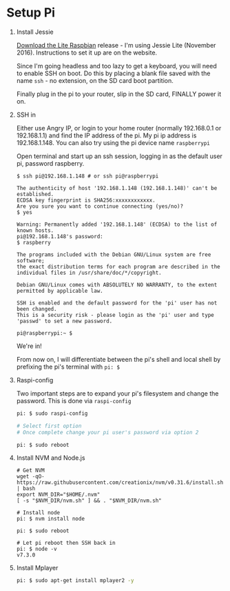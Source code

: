# Setup Pi

1. Install Jessie

    [Download the Lite Raspbian](https://www.raspberrypi.org/downloads/raspbian/) release - I'm using Jessie Lite (November 2016). Instructions to set it up are on the website.

    Since I'm going headless and too lazy to get a keyboard, you will need to enable SSH on boot. Do this by placing a blank file saved with the name `ssh` - no extension, on the SD card boot partition.

    Finally plug in the pi to your router, slip in the SD card, FINALLY power it on.

1. SSH in

    Either use Angry IP, or login to your home router (normally 192.168.0.1 or 192.168.1.1) and find the IP address of the pi.
    My pi ip address is 192.168.1.148. You can also try using the pi device name `raspberrypi`

    Open terminal and start up an ssh session, logging in as the default user pi, password raspberry.

    ```
    $ ssh pi@192.168.1.148 # or ssh pi@raspberrypi

    The authenticity of host '192.168.1.148 (192.168.1.148)' can't be established.
    ECDSA key fingerprint is SHA256:xxxxxxxxxxxx.
    Are you sure you want to continue connecting (yes/no)?
    $ yes

    Warning: Permanently added '192.168.1.148' (ECDSA) to the list of known hosts.
    pi@192.168.1.148's password:
    $ raspberry

    The programs included with the Debian GNU/Linux system are free software;
    the exact distribution terms for each program are described in the
    individual files in /usr/share/doc/*/copyright.

    Debian GNU/Linux comes with ABSOLUTELY NO WARRANTY, to the extent
    permitted by applicable law.

    SSH is enabled and the default password for the 'pi' user has not been changed.
    This is a security risk - please login as the 'pi' user and type 'passwd' to set a new password.

    pi@raspberrypi:~ $
    ```

    We're in!

    From now on, I will differentiate between the pi's shell and local shell by prefixing the pi's terminal with `pi: $`

1. Raspi-config

    Two important steps are to expand your pi's filesystem and change the password. This is done via `raspi-config`

    ```bash
    pi: $ sudo raspi-config

    # Select first option
    # Once complete change your pi user's password via option 2

    pi: $ sudo reboot
    ```

1. Install NVM and Node.js

    ```
    # Get NVM
    wget -qO- https://raw.githubusercontent.com/creationix/nvm/v0.31.6/install.sh | bash
    export NVM_DIR="$HOME/.nvm"
    [ -s "$NVM_DIR/nvm.sh" ] && . "$NVM_DIR/nvm.sh"

    # Install node
    pi: $ nvm install node

    pi: $ sudo reboot

    # Let pi reboot then SSH back in
    pi: $ node -v
    v7.3.0
    ```
1. Install Mplayer

    ```bash
    pi: $ sudo apt-get install mplayer2 -y
    ```
